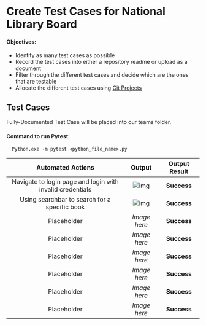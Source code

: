 # Create Test Cases for National Library Board

#### Objectives:

- Identify as many test cases as possible
- Record the test cases into either a repository readme or upload as a document
- Filter through the different test cases and decide which are the ones that are testable
- Allocate the different test cases using [Git Projects](https://github.com/DevOps-Team4-2022/DevOps_Oct2022_Team4_Week4/projects?query=is%3Aopen)

## Test Cases

Fully-Documented Test Case will be placed into our teams folder.
 
#### Command to run Pytest:

```http
  Python.exe -m pytest <python_file_name>.py
```
| Automated Actions | Output | Output Result |
| :-: | :-: | :-: |
| Navigate to login page and login with invalid credentials | ![img](https://i.imgur.com/897RBUZ.png) | **Success** | 
| Using searchbar to search for a specific book | ![img](https://i.imgur.com/2ue7EIk.png) | **Success** |
| Placeholder | *Image here* | **Success** |
| Placeholder | *Image here* | **Success** |
| Placeholder | *Image here* | **Success** |
| Placeholder | *Image here* | **Success** |
| Placeholder | *Image here* | **Success** |
| Placeholder | *Image here* | **Success** |
